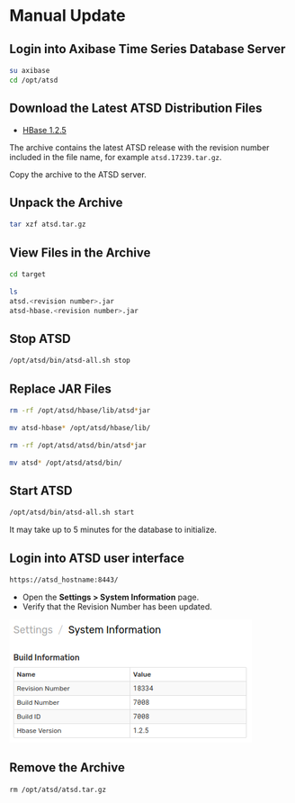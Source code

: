 # Manual Update

## Login into Axibase Time Series Database Server

```sh
su axibase
cd /opt/atsd
```

## Download the Latest ATSD Distribution Files

* [HBase 1.2.5](https://www.axibase.com/public/atsd_update_latest.htm)

The archive contains the latest ATSD release with the revision number included in the file name, for example `atsd.17239.tar.gz`.

Copy the archive to the ATSD server.

## Unpack the Archive

```sh
tar xzf atsd.tar.gz
```

## View Files in the Archive

```sh
cd target
```

```sh
ls
atsd.<revision number>.jar
atsd-hbase.<revision number>.jar
```

## Stop ATSD

```sh
/opt/atsd/bin/atsd-all.sh stop
```

## Replace JAR Files

```sh
rm -rf /opt/atsd/hbase/lib/atsd*jar
```

```sh
mv atsd-hbase* /opt/atsd/hbase/lib/
```

```sh
rm -rf /opt/atsd/atsd/bin/atsd*jar
```

```sh
mv atsd* /opt/atsd/atsd/bin/
```

## Start ATSD

```sh
/opt/atsd/bin/atsd-all.sh start
```

It may take up to 5 minutes for the database to initialize.

## Login into ATSD user interface

```sh
https://atsd_hostname:8443/
```

* Open the **Settings > System Information** page.
* Verify that the Revision Number has been updated.

![](./images/revision.png)

## Remove the Archive

```markdown
rm /opt/atsd/atsd.tar.gz
```